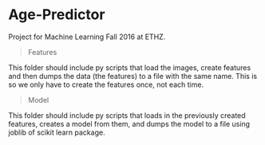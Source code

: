 # Age-Predictor
Project for Machine Learning Fall 2016 at ETHZ.

> Features

This folder should include py scripts that load the images, create features and then dumps the data (the features)
to a file with the same name. This is so we only have to create the features once, not each time.

> Model

This folder should include py scripts that loads in the previously created features, creates a model from them, and dumps the model to a file using joblib of scikit learn package.
